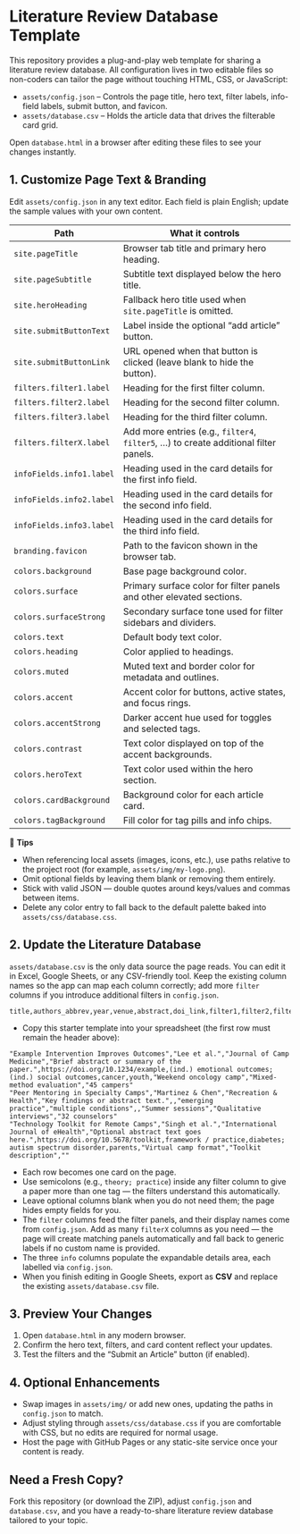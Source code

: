 # Literature Review Database Template

This repository provides a plug-and-play web template for sharing a literature review database. All configuration lives in two editable files so non-coders can tailor the page without touching HTML, CSS, or JavaScript:

* `assets/config.json` – Controls the page title, hero text, filter labels, info-field labels, submit button, and favicon.
* `assets/database.csv` – Holds the article data that drives the filterable card grid.

Open `database.html` in a browser after editing these files to see your changes instantly.

## 1. Customize Page Text & Branding

Edit `assets/config.json` in any text editor. Each field is plain English; update the sample values with your own content.

| Path | What it controls |
|----|----|
| `site.pageTitle` | Browser tab title and primary hero heading. |
| `site.pageSubtitle` | Subtitle text displayed below the hero title. |
| `site.heroHeading` | Fallback hero title used when `site.pageTitle` is omitted. |
| `site.submitButtonText` | Label inside the optional “add article” button. |
| `site.submitButtonLink` | URL opened when that button is clicked (leave blank to hide the button). |
| `filters.filter1.label` | Heading for the first filter column. |
| `filters.filter2.label` | Heading for the second filter column. |
| `filters.filter3.label` | Heading for the third filter column. |
| `filters.filterX.label` | Add more entries (e.g., `filter4`, `filter5`, …) to create additional filter panels. |
| `infoFields.info1.label` | Heading used in the card details for the first info field. |
| `infoFields.info2.label` | Heading used in the card details for the second info field. |
| `infoFields.info3.label` | Heading used in the card details for the third info field. |
| `branding.favicon` | Path to the favicon shown in the browser tab. |
| `colors.background` | Base page background color. |
| `colors.surface` | Primary surface color for filter panels and other elevated sections. |
| `colors.surfaceStrong` | Secondary surface tone used for filter sidebars and dividers. |
| `colors.text` | Default body text color. |
| `colors.heading` | Color applied to headings. |
| `colors.muted` | Muted text and border color for metadata and outlines. |
| `colors.accent` | Accent color for buttons, active states, and focus rings. |
| `colors.accentStrong` | Darker accent hue used for toggles and selected tags. |
| `colors.contrast` | Text color displayed on top of the accent backgrounds. |
| `colors.heroText` | Text color used within the hero section. |
| `colors.cardBackground` | Background color for each article card. |
| `colors.tagBackground` | Fill color for tag pills and info chips. |

📝 **Tips**

* When referencing local assets (images, icons, etc.), use paths relative to the project root (for example, `assets/img/my-logo.png`).
* Omit optional fields by leaving them blank or removing them entirely.
* Stick with valid JSON — double quotes around keys/values and commas between items.
* Delete any color entry to fall back to the default palette baked into `assets/css/database.css`.

## 2. Update the Literature Database

`assets/database.csv` is the only data source the page reads. You can edit it in Excel, Google Sheets, or any CSV-friendly tool. Keep the existing column names so the app can map each column correctly; add more `filter` columns if you introduce additional filters in `config.json`.

```
title,authors_abbrev,year,venue,abstract,doi_link,filter1,filter2,filter3,info1,info2,info3
```

* Copy this starter template into your spreadsheet (the first row must remain the header above):

```
"Example Intervention Improves Outcomes","Lee et al.","Journal of Camp Medicine","Brief abstract or summary of the paper.",https://doi.org/10.1234/example,(ind.) emotional outcomes; (ind.) social outcomes,cancer,youth,"Weekend oncology camp","Mixed-method evaluation","45 campers"
"Peer Mentoring in Specialty Camps","Martinez & Chen","Recreation & Health","Key findings or abstract text.",,"emerging practice","multiple conditions",,"Summer sessions","Qualitative interviews","32 counselors"
"Technology Toolkit for Remote Camps","Singh et al.","International Journal of eHealth","Optional abstract text goes here.",https://doi.org/10.5678/toolkit,framework / practice,diabetes; autism spectrum disorder,parents,"Virtual camp format","Toolkit description",""
```

* Each row becomes one card on the page.
* Use semicolons (e.g., `theory; practice`) inside any filter column to give a paper more than one tag — the filters understand this automatically.
* Leave optional columns blank when you do not need them; the page hides empty fields for you.
* The `filter` columns feed the filter panels, and their display names come from `config.json`. Add as many `filterX` columns as you need — the page will create matching panels automatically and fall back to generic labels if no custom name is provided.
* The three `info` columns populate the expandable details area, each labelled via `config.json`.
* When you finish editing in Google Sheets, export as **CSV** and replace the existing `assets/database.csv` file.

## 3. Preview Your Changes



1. Open `database.html` in any modern browser.
2. Confirm the hero text, filters, and card content reflect your updates.
3. Test the filters and the “Submit an Article” button (if enabled).

## 4. Optional Enhancements

* Swap images in `assets/img/` or add new ones, updating the paths in `config.json` to match.
* Adjust styling through `assets/css/database.css` if you are comfortable with CSS, but no edits are required for normal usage.
* Host the page with GitHub Pages or any static-site service once your content is ready.

## Need a Fresh Copy?

Fork this repository (or download the ZIP), adjust `config.json` and `database.csv`, and you have a ready-to-share literature review database tailored to your topic.
